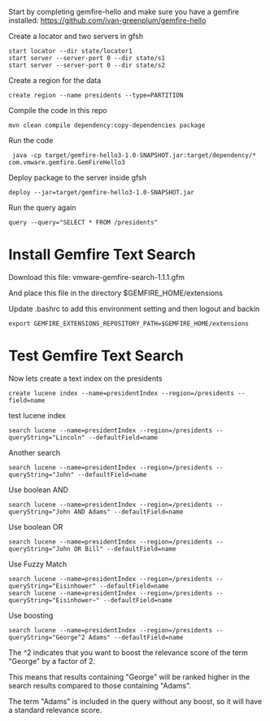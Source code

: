 Start by completing gemfire-hello and make sure you have a gemfire installed:
https://github.com/ivan-greenplum/gemfire-hello

Create a locator and two servers in gfsh
```
start locator --dir state/locator1
start server --server-port 0 --dir state/s1
start server --server-port 0 --dir state/s2
```

Create a region for the data
```
create region --name presidents --type=PARTITION
```

Compile the code in this repo
```
mvn clean compile dependency:copy-dependencies package
```

Run the code
```
 java -cp target/gemfire-hello3-1.0-SNAPSHOT.jar:target/dependency/*  com.vmware.gemfire.GemFireHello3
```
Deploy package to the server inside gfsh
```
deploy --jar=target/gemfire-hello3-1.0-SNAPSHOT.jar
```

Run the query again
```
query --query="SELECT * FROM /presidents"
```

# Install Gemfire Text Search
Download this file: vmware-gemfire-search-1.1.1.gfm

And place this file in the directory $GEMFIRE_HOME/extensions

Update .bashrc to add this environment setting and then logout and backin
```
export GEMFIRE_EXTENSIONS_REPOSITORY_PATH=$GEMFIRE_HOME/extensions
```   
# Test Gemfire Text Search
Now lets create a text index on the presidents
```
create lucene index --name=presidentIndex --region=/presidents --field=name
```

test lucene index
```
search lucene --name=presidentIndex --region=/presidents --queryString="Lincoln" --defaultField=name
```

Another search
```
search lucene --name=presidentIndex --region=/presidents --queryString="John" --defaultField=name
```

Use boolean AND
```
search lucene --name=presidentIndex --region=/presidents --queryString="John AND Adams" --defaultField=name
```

Use boolean OR
```
search lucene --name=presidentIndex --region=/presidents --queryString="John OR Bill" --defaultField=name
```

Use Fuzzy Match
```
search lucene --name=presidentIndex --region=/presidents --queryString="Eisinhower" --defaultField=name
search lucene --name=presidentIndex --region=/presidents --queryString="Eisinhower~" --defaultField=name
```

Use boosting
```
search lucene --name=presidentIndex --region=/presidents --queryString="George^2 Adams" --defaultField=name
```
The ^2 indicates that you want to boost the relevance score of the term "George" by a factor of 2. 

This means that results containing "George" will be ranked higher in the search results compared to those containing "Adams".

The term "Adams" is included in the query without any boost, so it will have a standard relevance score.



